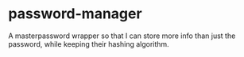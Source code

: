 # password-manager
A masterpassword wrapper so that I can store more info than just the password, while keeping their hashing algorithm.
